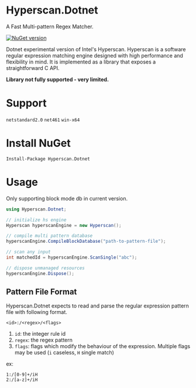 # Hyperscan.Dotnet

A Fast Multi-pattern Regex Matcher.

[![NuGet version](https://badge.fury.io/nu/hyperscan.dotnet.svg)](https://badge.fury.io/nu/hyperscan.dotnet)

Dotnet experimental version of Intel's Hyperscan. Hyperscan is a software regular expression matching engine designed with high performance and flexibility in mind. It is implemented as a library that exposes a straightforward C API. 

**Library not fully supported - very limited.**

# Support
`netstandard2.0` `net461` `win-x64`

# Install NuGet
`Install-Package Hyperscan.Dotnet`

# Usage
Only supporting block mode db in current version.

```cs
using Hyperscan.Dotnet;

// initialize hs engine
Hyperscan hyperscanEngine = new Hyperscan();

// compile multi pattern database
hyperscanEngine.CompileBlockDatabase("path-to-pattern-file");

// scan any input
int matchedId = hyperscanEngine.ScanSingle("abc");

// dispose unmanaged resources
hyperscanEngine.Dispose();
```

## Pattern File Format
Hyperscan.Dotnet expects to read and parse the regular expression pattern file with following format.

`<id>:/<regex>/<flags>`

1. `id`: the integer rule id
2. `regex`: the regex pattern
3. `flags`: flags which modify the behaviour of the expression. Multiple flags may be used (`i` caseless, `H` single match)

ex:
```
1:/[0-9]+/iH
2:/[a-z]+/iH
```
